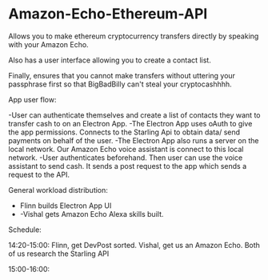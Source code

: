 # Amazon-Echo-Ethereum-API
<p>Allows you to make ethereum cryptocurrency transfers directly by speaking with your Amazon Echo. </p>
<p> Also has a user interface allowing you to create a contact list.</p>
Finally, ensures that you cannot make transfers without uttering your passphrase first so that BigBadBilly can't steal your cryptocashhhh.




App user flow:

-User can authenticate themselves and create a list of contacts they want to transfer cash to on an Electron App.
-The Electron App uses oAuth to give the app permissions. Connects to the Starling Api to obtain data/ send payments on behalf of the user.
-The Electron App also runs a server on the local network. Our Amazon Echo voice assistant is connect to this local network.
-User authenticates beforehand. Then user can use the voice assistant to send cash. It sends a post request to the app which sends a request to the API.

<div>
General workload distribution:
  <ul>
<li>Flinn builds Electron App UI</li>
<li-Vishal develops a nodejs server that communicates with Amazon Echo</li>
<li>-Vishal gets Amazon Echo Alexa skills built.</li>
  </ul>
</div>

Schedule:
<p>14:20-15:00: Flinn, get DevPost sorted. Vishal, get us an Amazon Echo. Both of us research the Starling API</p>
<p>15:00-16:00: </p>
